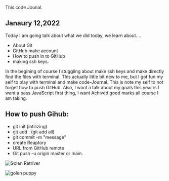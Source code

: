 This code Jounal.

## Janaury 12,2022

Today I am going talk about what we did today, we learn about....

- About Git 
- GitHub make account
- How to push in to GitHub
- making ssh keys.

In the begining of course I stuggling about make ssh keys and make directly find the files with terminal. This actually little bit new to me, but I got fun my self to play with terminal and make code-Journal.  This is note my self to not forget how to push GitHub. 
Also, I want a talk about my goals this year is I want a pass JavaScript first thing, I want Achived good marks all course I am taking. 


## How to push Gihub:

- git init (intilizing)
- git add . (git add all)
- git commit -m "message"
- create Reaptory
- URL from GitHub remote 
- Git push -u origin master or main.

![Golen Retriver](https://vetstreet.brightspotcdn.com/dims4/default/21dc2d6/2147483647/thumbnail/645x380/quality/90/?url=https%3A%2F%2Fvetstreet-brightspot.s3.amazonaws.com%2F9f%2F9b%2F6ff000df4e4d8e8c70608cf6e0f5%2Fgolden-retriever-ap-0johoo-645.jpg)

![golen puppy](https://i.etsystatic.com/8732782/r/il/ae7da9/1525391545/il_570xN.1525391545_2uoc.jpg)
















